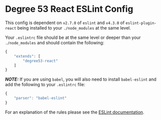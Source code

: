 # Degree 53 React ESLint Config

This config is dependent on `v2.7.0` of `eslint` and `v4.3.0` of `eslint-plugin-react` being installed to your `./node_modules` at the same level.

Your `.eslintrc` file should be at the same level or deeper than your `./node_modules` and should contain the following:

``` javascript
{
	"extends": [
		"degree53-react"
	]
}
```

***NOTE:*** If you are using `babel`, you will also need to install `babel-eslint` and add the following to your `.eslintrc` file:

``` javascript
{
	"parser": "babel-eslint"
}
```

For an explanation of the rules please see the [ESLint documentation](http://eslint.org/docs/rules/).
